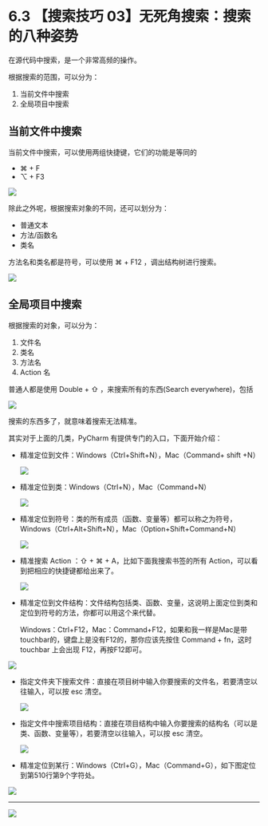 # 6.3 【搜索技巧 03】无死角搜索：搜索的八种姿势



在源代码中搜索，是一个非常高频的操作。

根据搜索的范围，可以分为：

1. 当前文件中搜索
2. 全局项目中搜索

## 当前文件中搜索

当前文件中搜索，可以使用两组快捷键，它们的功能是等同的

- ⌘ + F
- ⌥ + F3

![](http://image.iswbm.com/20200829164915.png)

除此之外呢，根据搜索对象的不同，还可以划分为：

- 普通文本
- 方法/函数名
- 类名

方法名和类名都是符号，可以使用 ⌘ + F12 ，调出结构树进行搜索。

![](http://image.iswbm.com/20200829164840.png)

## 全局项目中搜索

根据搜索的对象，可以分为：

1. 文件名
2. 类名
3. 方法名
4. Action 名

普通人都是使用 Double + ⇧ ，来搜索所有的东西(Search everywhere)，包括

![](http://image.iswbm.com/20200829100514.png)

搜索的东西多了，就意味着搜索无法精准。

其实对于上面的几类，PyCharm 有提供专门的入口，下面开始介绍：

- 精准定位到文件：Windows（Ctrl+Shift+N），Mac（Command+ shift +N）

  ![](http://image.iswbm.com/image-20200829100632657.png)

- 精准定位到类：Windows（Ctrl+N），Mac（Command+N）

  ![](http://image.iswbm.com/20200829100728.png)

- 精准定位到符号：类的所有成员（函数、变量等）都可以称之为符号，Windows（Ctrl+Alt+Shift+N），Mac（Option+Shift+Command+N）

  ![](http://image.iswbm.com/20200829100923.png)

- 精准搜索 Action ：⇧ + ⌘ + A，比如下面我搜索书签的所有 Action，可以看到把相应的快捷键都给出来了。

  ![](http://image.iswbm.com/20200829224323.png)

- 精准定位到文件结构：文件结构包括类、函数、变量，这说明上面定位到类和定位到符号的方法，你都可以用这个来代替。

  Windows：Ctrl+F12，Mac：Command+F12，如果和我一样是Mac是带touchbar的，键盘上是没有F12的，那你应该先按住 Command + fn，这时 touchbar 上会出现 F12，再按F12即可。

![](http://image.iswbm.com/20200829100818.png)

- 指定文件夹下搜索文件：直接在项目树中输入你要搜索的文件名，若要清空以往输入，可以按 esc 清空。

  ![](http://image.iswbm.com/20200829100237.png)

- 指定文件中搜索项目结构：直接在项目结构中输入你要搜索的结构名（可以是类、函数、变量等），若要清空以往输入，可以按 esc 清空。

  ![](http://image.iswbm.com/20200829100429.png)

- 精准定位到某行：Windows（Ctrl+G），Mac（Command+G），如下图定位到第510行第9个字符处。

![](http://image.iswbm.com/20190616234038.png)



---

![](https://open.weixin.qq.com/qr/code?username=idealyard)